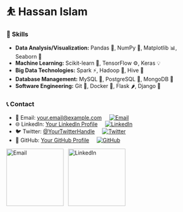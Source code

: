 # :bouncing_ball_person: Hassan Islam

### 💼 Skills

- **Data Analysis/Visualization:** Pandas 🐼, NumPy 🔢, Matplotlib 📊, Seaborn 🌊
- **Machine Learning:** Scikit-learn 🧠, TensorFlow ⚙️, Keras 💡
- **Big Data Technologies:** Spark ⚡, Hadoop 🐘, Hive 🐝
- **Database Management:** MySQL 🐬, PostgreSQL 🐘, MongoDB 🍃
- **Software Engineering:** Git 🐙, Docker 🐳, Flask 🌶️, Django 🎸

### 📞 Contact

- 📧 Email: [your.email@example.com](mailto:your.email@example.com) &nbsp; &nbsp; <a href="mailto:your.email@example.com"><img src="https://img.shields.io/badge/-Email-red?style=flat-square&logo=Gmail&logoColor=white" alt="Email"></a>
- 🌐 LinkedIn: [Your LinkedIn Profile](https://www.linkedin.com/in/yourprofile) &nbsp; &nbsp; <a href="https://www.linkedin.com/in/yourprofile"><img src="https://img.shields.io/badge/-LinkedIn-blue?style=flat-square&logo=LinkedIn&logoColor=white" alt="LinkedIn"></a>
- 🐦 Twitter: [@YourTwitterHandle](https://twitter.com/yourtwitterhandle) &nbsp; &nbsp; <a href="https://twitter.com/yourtwitterhandle"><img src="https://img.shields.io/badge/-Twitter-blue?style=flat-square&logo=Twitter&logoColor=white" alt="Twitter"></a>
- 💼 GitHub: [Your GitHub Profile](https://github.com/yourusername) &nbsp; &nbsp; <a href="https://github.com/yourusername"><img src="https://img.shields.io/badge/-GitHub-black?style=flat-square&logo=GitHub&logoColor=white" alt="GitHub"></a>


<a href="mailto:your.email@example.com"><img src="https://img.shields.io/badge/-Email-red?style=flat-square&logo=Gmail&logoColor=white" alt="Email" width="150"></a> &nbsp;
<a href="https://www.linkedin.com/in/yourprofile"><img src="https://img.shields.io/badge/-LinkedIn-blue?style=flat-square&logo=LinkedIn&logoColor=white" alt="LinkedIn" width="150"></a>

